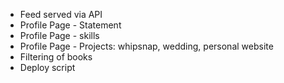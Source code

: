 - Feed served via API
- Profile Page - Statement
- Profile Page - skills
- Profile Page - Projects: whipsnap, wedding, personal website
- Filtering of books
- Deploy script
